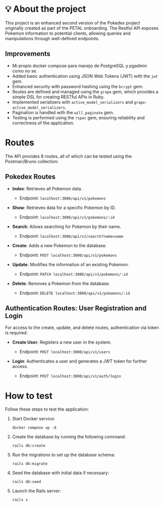 # 💡 About the project

 This project is an enhanced second version of the Pokedex project originally created as part of the PETAL onboarding. The Restful API exposes Pokemon information to potential clients, allowing queries and manipulations through well-defined endpoints.
 
 ## Improvements

- Mi propio docker compose para manejo de PostgreSQL y pgadmin como no se.
- Added basic authentication using JSON Web Tokens (JWT) with the `jwt` gem.
- Enhanced security with password hashing using the `bcrypt` gem.
- Routes are defined and managed using the `grape` gem, which provides a simple DSL for creating RESTful APIs in Ruby.
- Implemented serializers with `active_model_serializers` and `grape-active_model_serializers`.
- Pagination is handled with the `will_paginate` gem.
- Testing is performed using the `rspec` gem, ensuring reliability and correctness of the application.

 # Routes

The API provides 8 routes, all of which can be tested using the Postman/Bruno collection:

## Pokedex Routes

- **Index**: Retrieves all Pokemon data.
  - Endpoint: `localhost:3000/api/v1/pokemons`

- **Show**: Retrieves data for a specific Pokemon by ID.
  - Endpoint: `localhost:3000/api/v1/pokemons/:id`

- **Search**: Allows searching for Pokemon by their name.
  - Endpoint: `localhost:3000/api/v1/search?name=name`

- **Create**: Adds a new Pokemon to the database.
  - Endpoint: `POST localhost:3000/api/v1/pokemons`

- **Update**: Modifies the information of an existing Pokemon.
  - Endpoint: `PATCH localhost:3000/api/v1/pokemons/:id`

- **Delete**: Removes a Pokemon from the database.
  - Endpoint: `DELETE localhost:3000/api/v1/pokemons/:id`


## Authentication Routes: User Registration and Login

For access to the create, update, and delete routes, authentication via token is required.

- **Create User**: Registers a new user in the system.
  - Endpoint: `POST localhost:3000/api/v1/users`

- **Login**: Authenticates a user and generates a JWT token for further access.
  - Endpoint: `POST localhost:3000/api/v1/auth/login`


# How to test

Follow these steps to test the application:

1) Start Docker service:

    `docker compose up -d`

2) Create the database by running the following command:

    `rails db:create`

3) Run the migrations to set up the database schema:

    `rails db:migrate`

4) Seed the database with initial data if necessary:

    `rails db:seed`

5) Launch the Rails server:

     `rails s`

